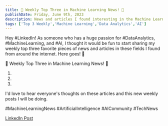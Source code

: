 ```yaml
---
title: 📰 Weekly Top Three in Machine Learning News! 🤖
publishDate: Friday, June 9th, 2023
description: News and articles I found interesting in the Machine Learning world for the week of Friday, June 9th, 2023.
tags: ['Top 3 Weekly','Machine Learning','Data Analytics','AI']
---
```

Hey #LinkedIn! As someone who has a huge passion for #DataAnalytics, #MachineLearning, and #AI, I thought it would be fun to start sharing my weekly top three favorite pieces of news and articles in these fields I found from around the internet. Here goes! 🙌

📰 Weekly Top Three in Machine Learning News! 🤖

1. 

2. 

3. 



I'd love to hear everyone's thoughts on these articles and this new weekly posts I will be doing.

#MachineLearningNews #ArtificialIntelligence #AICommunity #TechNews

[LinkedIn Post](https://www.linkedin.com/feed/)